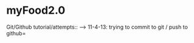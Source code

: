 myFood2.0
=========
Git/Github tutorial/attempts::
--> 11-4-13: trying to commit to git / push to github=
